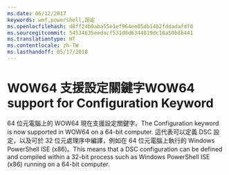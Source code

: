 ```yaml
---
ms.date: 06/12/2017
keywords: wmf,powershell,設定
ms.openlocfilehash: d8ff24b0aba55e1ef964ee05db14b2fddadafdf0
ms.sourcegitcommit: 54534635eedacf531d8d6344019dc16a50b8b441
ms.translationtype: HT
ms.contentlocale: zh-TW
ms.lasthandoff: 05/17/2018
---
```

# <a name="wow64-support-for-configuration-keyword"></a><span data-ttu-id="4a969-102">WOW64 支援設定關鍵字</span><span class="sxs-lookup"><span data-stu-id="4a969-102">WOW64 support for Configuration Keyword</span></span>

<span data-ttu-id="4a969-103">64 位元電腦上的 WOW64 現在支援設定關鍵字。</span><span class="sxs-lookup"><span data-stu-id="4a969-103">The Configuration keyword is now supported in WOW64 on a 64-bit computer.</span></span> <span data-ttu-id="4a969-104">這代表可以定義 DSC 設定，以及可於 32 位元處理序中編譯，例如在 64 位元電腦上執行的 Windows PowerShell ISE (x86)。</span><span class="sxs-lookup"><span data-stu-id="4a969-104">This means that a DSC configuration can be defined and compiled within a 32-bit process such as Windows PowerShell ISE (x86) running on a 64-bit computer.</span></span>
